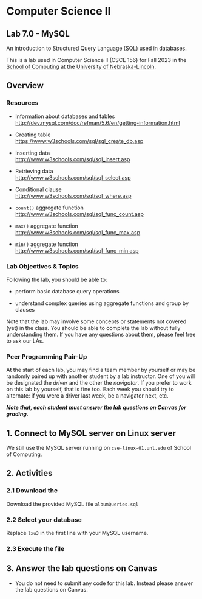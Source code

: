 # Computer Science II
## Lab 7.0 - MySQL

An introduction to Structured Query Language (SQL) used in databases.

This is a lab used in Computer Science II (CSCE 156) for Fall 2023 
in the [School of Computing](https://computing.unl.edu) 
at the [University of Nebraska-Lincoln](https://unl.edu).

## Overview

### Resources

-   Information about databases and tables  
        <http://dev.mysql.com/doc/refman/5.6/en/getting-information.html>

-   Creating table  
        <https://www.w3schools.com/sql/sql_create_db.asp>

-   Inserting data  
        <http://www.w3schools.com/sql/sql_insert.asp>

-   Retrieving data  
        <http://www.w3schools.com/sql/sql_select.asp>

-   Conditional clause  
        <http://www.w3schools.com/sql/sql_where.asp>

-   `count()` aggregate function  
        <http://www.w3schools.com/sql/sql_func_count.asp>

-   `max()` aggregate function  
        <http://www.w3schools.com/sql/sql_func_max.asp>

-   `min()` aggregate function  
        <http://www.w3schools.com/sql/sql_func_min.asp>

    
### Lab Objectives & Topics

Following the lab, you should be able to:

-   perform basic database query operations
  
-   understand complex queries using aggregate functions and group by clauses

Note that the lab may involve some concepts or statements not covered (yet) in the class. You should be able to complete the lab without fully understanding them. If you have any questions about them, please feel free to ask our LAs. 


### Peer Programming Pair-Up

At the start of
each lab, you may find a team member by yourself or may be randomly paired up with another student by
a lab instructor.  One of you will be designated the *driver* 
and the other the *navigator*. If you prefer to work on this lab by yourself, that is fine too.  Each week you should try to alternate: if you were a driver 
last week, be a navigator next, etc. 

***Note that, each student must answer the lab questions on Canvas for grading.***

  

## 1. Connect to MySQL server on Linux server

We still use the MySQL server running on `cse-linux-01.unl.edu` of School of Computing.


## 2. Activities 


### 2.1 Download the 

Download  the provided MySQL file `albumQueries.sql`

### 2.2 Select your database

Replace `lxu3` in the first line with your MySQL username. 

### 2.3 Execute the file


## 3. Answer the lab questions on Canvas

* You do not need to submit any code for this lab. Instead please answer the lab questions on Canvas. 
